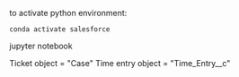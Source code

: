 to activate python environment:

`conda activate salesforce`

jupyter notebook

Ticket object = "Case"
Time entry object = "Time_Entry\_\_c"

